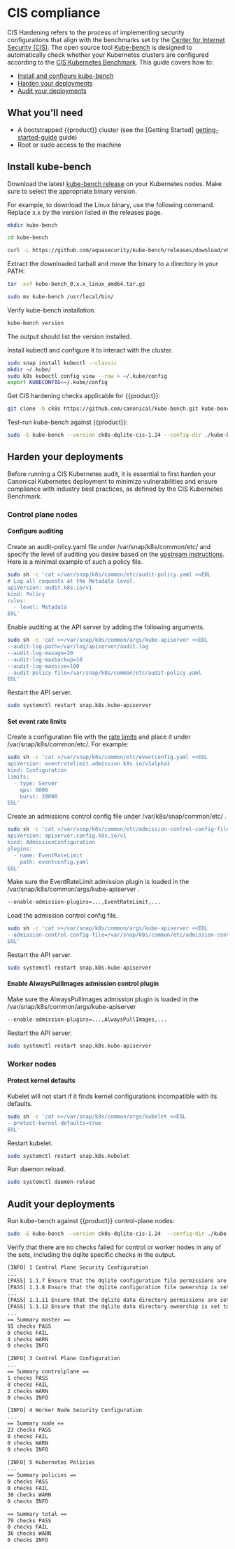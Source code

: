 # CIS compliance 

CIS Hardening refers to the process of implementing security configurations that
align with the benchmarks set by the [Center for Internet Security (CIS)][]. The
open source tool [Kube-bench][] is designed to automatically check whether
your Kubernetes clusters are configured according to the 
[CIS Kubernetes Benchmark][]. This guide covers how to:

- [Install and configure kube-bench](#install-kube-bench)
- [Harden your deployments](#harden-your-deployments)
- [Audit your deployments](#audit-your-deployments)

## What you'll need

- A bootstrapped {{product}} cluster (see the [Getting Started]
[getting-started-guide] guide)
- Root or sudo access to the machine

## Install kube-bench 

Download the latest [kube-bench release][] on your Kubernetes nodes. Make sure 
to select the appropriate binary version.

For example, to download the Linux binary, use the following command. Replace 
x.x by the version listed in the releases page.

```sh 
mkdir kube-bench

cd kube-bench

curl -L https://github.com/aquasecurity/kube-bench/releases/download/v0.x.x/kube-bench_0.x.x_linux_amd64.tar.gz -o kube-bench_0.x.x_linux_amd64.tar.gz
```

Extract the downloaded tarball and move the binary to a directory in your PATH:

```sh
tar -xvf kube-bench_0.x.x_linux_amd64.tar.gz

sudo mv kube-bench /usr/local/bin/
``` 

Verify kube-bench installation.

```sh
kube-bench version
``` 

The output should list the version installed.

Install kubectl and configure it to interact with the cluster.

```sh
sudo snap install kubectl --classic
mkdir ~/.kube/
sudo k8s kubectl config view --raw > ~/.kube/config
export KUBECONFIG=~/.kube/config
```

Get CIS hardening checks applicable for {{product}}:

```sh
git clone -b ck8s https://github.com/canonical/kube-bench.git kube-bench-ck8s-cfg
```

Test-run kube-bench against {{product}}: 

```sh
sudo -E kube-bench --version ck8s-dqlite-cis-1.24 --config-dir ./kube-bench-ck8s-cfg/cfg/ --config ./kube-bench-ck8s-cfg/cfg/config.yaml
```

## Harden your deployments 

Before running a CIS Kubernetes audit, it is essential to first harden your
Canonical Kubernetes deployment to minimize vulnerabilities and ensure 
compliance with industry best practices, as defined by the CIS Kubernetes
Benchmark.

### Control plane nodes

#### Configure auditing

Create an audit-policy.yaml file under /var/snap/k8s/common/etc/ and specify the
level of auditing you desire based on the [upstream instructions][]. Here is a 
minimal example of such a policy file.

```sh
sudo sh -c 'cat >/var/snap/k8s/common/etc/audit-policy.yaml <<EOL
# Log all requests at the Metadata level.
apiVersion: audit.k8s.io/v1
kind: Policy
rules:
  - level: Metadata
EOL'
```

Enable auditing at the API server by adding the following arguments.

```sh
sudo sh -c 'cat >>/var/snap/k8s/common/args/kube-apiserver <<EOL
--audit-log-path=/var/log/apiserver/audit.log
--audit-log-maxage=30
--audit-log-maxbackup=10
--audit-log-maxsize=100
--audit-policy-file=/var/snap/k8s/common/etc/audit-policy.yaml
EOL'
```

Restart the API server.

```sh
sudo systemctl restart snap.k8s.kube-apiserver
```

#### Set event rate limits

Create a configuration file with the [rate limits][] and place it under 
/var/snap/k8s/common/etc/.
For example:

```sh
sudo sh -c 'cat >/var/snap/k8s/common/etc/eventconfig.yaml <<EOL
apiVersion: eventratelimit.admission.k8s.io/v1alpha1
kind: Configuration
limits:
  - type: Server
    qps: 5000
    burst: 20000
EOL'
```

Create an admissions control config file under /var/k8s/snap/common/etc/ .

```sh
sudo sh -c 'cat >/var/snap/k8s/common/etc/admission-control-config-file.yaml <<EOL
apiVersion: apiserver.config.k8s.io/v1
kind: AdmissionConfiguration
plugins:
  - name: EventRateLimit
    path: eventconfig.yaml
EOL'
```

Make sure the EventRateLimit admission plugin is loaded in the 
/var/snap/k8s/common/args/kube-apiserver .

```sh
--enable-admission-plugins=...,EventRateLimit,...
```

Load the admission control config file.

```sh
sudo sh -c 'cat >>/var/snap/k8s/common/args/kube-apiserver <<EOL
--admission-control-config-file=/var/snap/k8s/common/etc/admission-control-config-file.yaml
EOL'
```

Restart the API server.

```sh
sudo systemctl restart snap.k8s.kube-apiserver
```

#### Enable AlwaysPullImages admission control plugin

Make sure the AlwaysPullImages admission plugin is loaded in the 
/var/snap/k8s/common/args/kube-apiserver

```sh
--enable-admission-plugins=...,AlwaysPullImages,...
```

Restart the API server.

```sh
sudo systemctl restart snap.k8s.kube-apiserver
```

### Worker nodes

#### Protect kernel defaults

Kubelet will not start if it finds kernel configurations incompatible with its
 defaults.

```sh
sudo sh -c 'cat >>/var/snap/k8s/common/args/kubelet <<EOL
--protect-kernel-defaults=true
EOL'
```

Restart kubelet.

```sh
sudo systemctl restart snap.k8s.kubelet
``` 

Run daemon reload.

```sh
sudo systemctl daemon-reload
```

## Audit your deployments

Run kube-bench against {{product}} control-plane nodes:

```sh
sudo -E kube-bench --version ck8s-dqlite-cis-1.24  --config-dir ./kube-bench-ck8s-cfg/cfg/ --config ./kube-bench-ck8s-cfg/cfg/config.yaml
```

Verify that there are no checks failed for control or worker nodes in any of 
the sets, including the dqlite specific checks in the output.

```sh
[INFO] 1 Control Plane Security Configuration
...
[PASS] 1.1.7 Ensure that the dqlite configuration file permissions are set to 644 or more restrictive (Automated)
[PASS] 1.1.8 Ensure that the dqlite configuration file ownership is set to root:root (Automated)
...
[PASS] 1.1.11 Ensure that the dqlite data directory permissions are set to 700 or more restrictive (Automated)
[PASS] 1.1.12 Ensure that the dqlite data directory ownership is set to root:root (Automated)
...
== Summary master ==
55 checks PASS
0 checks FAIL
4 checks WARN
0 checks INFO

[INFO] 3 Control Plane Configuration
...
== Summary controlplane ==
1 checks PASS
0 checks FAIL
2 checks WARN
0 checks INFO

[INFO] 4 Worker Node Security Configuration
...
== Summary node ==
23 checks PASS
0 checks FAIL
0 checks WARN
0 checks INFO

[INFO] 5 Kubernetes Policies
...
== Summary policies ==
0 checks PASS
0 checks FAIL
30 checks WARN
0 checks INFO

== Summary total ==
79 checks PASS
0 checks FAIL
36 checks WARN
0 checks INFO

```

<!-- Links -->
[Center for Internet Security (CIS)]:https://www.cisecurity.org/
[Kube-bench]:https://aquasecurity.github.io/kube-bench/v0.6.15/
[CIS Kubernetes Benchmark]:https://www.cisecurity.org/benchmark/kubernetes
[getting-started-guide]: /snap/tutorial/getting-started
[kube-bench release]: https://github.com/aquasecurity/kube-bench/releases
[upstream instructions]:https://kubernetes.io/docs/tasks/debug/debug-cluster/audit/
[rate limits]:https://kubernetes.io/docs/reference/config-api/apiserver-eventratelimit.v1alpha1